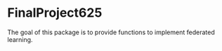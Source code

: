 # FinalProject625
The goal of this package is to provide functions to implement federated learning.
